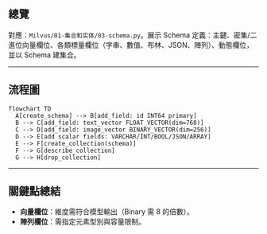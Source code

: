 ## 總覽

對應：`Milvus/01-集合和实体/03-schema.py`。展示 Schema 定義：主鍵、密集/二進位向量欄位、各類標量欄位（字串、數值、布林、JSON、陣列）、動態欄位，並以 Schema 建集合。

---

## 流程圖

```mermaid
flowchart TD
  A[create_schema] --> B[add_field: id INT64 primary]
  B --> C[add_field: text_vector FLOAT_VECTOR(dim=768)]
  C --> D[add_field: image_vector BINARY_VECTOR(dim=256)]
  D --> E[add scalar fields: VARCHAR/INT/BOOL/JSON/ARRAY]
  E --> F[create_collection(schema)]
  F --> G[describe_collection]
  G --> H[drop_collection]
```

---

## 關鍵點總結

- **向量欄位**：維度需符合模型輸出（Binary 需 8 的倍數）。
- **陣列欄位**：需指定元素型別與容量限制。


